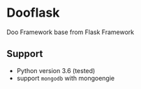 # Dooflask

Doo Framework base from Flask Framework

## Support

- Python version 3.6 (tested)
- support ```mongodb``` with mongoengie

